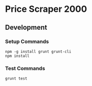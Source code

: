 # Price Scraper 2000

## Development

### Setup Commands

```
npm -g install grunt grunt-cli 
npm install  
```


### Test Commands
```
grunt test
```

